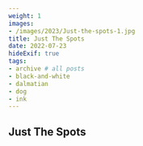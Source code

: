 ```yaml
---
weight: 1
images:
- /images/2023/Just-the-spots-1.jpg
title: Just The Spots
date: 2022-07-23
hideExif: true
tags:
- archive # all posts
- black-and-white
- dalmatian
- dog
- ink
---
```


## Just The Spots
